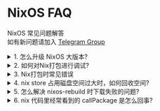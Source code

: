 # NixOS FAQ
NixOS 常见问题解答  
如有新问题请加入 [Telegram Group](https://t.me/nixos_zhcn)

<details><summary>1. 怎么升级 NixOS 大版本?</summary>
<p>
  
### 关于 system.stateVersion

修改这个选项**不会**升级系统，如果你没弄清楚这个选项是[做什么的](https://github.com/NixOS/nixpkgs/blob/master/nixos/modules/misc/version.nix#L56), 请**不要**修改。

### 操作指南

以从 20.03 升级到 20.09 为例:

#### 1. 替换 nix-channel

在没有改动默认设置的情况下，root 默认拥有 `nixos` 这一 channel ，其 url 指向系统初次安装时使用的版本。

假设初次安装时使用20.03，则执行以下命令：

```sh
sudo nix-channel --list
```
应该会输出：

```
nixos https://nixos.org/channels/nixos-20.03
```

这时候执行：

```sh
sudo nix-channel --remove nixos
# --add 默认会覆盖已存在的channel name，上述 --remove 可以省略。
sudo nix-channel --add https://nixos.org/channels/nixos-20.09 nixos
```

完成后再检查一下输出：

```sh
sudo nix-channel --list
```

就应该看到 URL 已经被替换成了新版本的地址：

```
nixos https://nixos.org/channels/nixos-20.09
```

#### 2. 更新 channel

```sh
sudo nix-channel --update
```
这一步类似的作用是更新本机channel中的nix表达式，类似 `sudo apt-get update` , 参考 [Wiki](https://nixos.wiki/wiki/Cheatsheet)。

更多说明：[channel 所有者](#channel-所有者)

#### 3. 重新构建 (Rebuild) 系统

然后像往常一样, 重现构建系统：

```
sudo nixos-rebuild boot
```
使用 boot 可以避免部分 services 在 rebuild 后重启失败的问题，但需要重启系统。注： rebuild 不会使用 kexec 等技术自动切换内核。

如果仅更新 nixos ，可以跳过第2部的更新 channel ，执行 `sudo nixos-rebuild boot --upgrade` ，它会自动更新 nixos channel 并执行后续操作。更多说明： [nixos-rebuild --upgrade](#nixos-rebuild---upgrade)

更多说明：[rebuild 脚本](#rebuild-脚本)

#### 4. 重启系统

保存好进行中的工作, 然后重启：

```sh
reboot
```

然后 check 一下版本号是否最新：

```sh
nixos-version
```

现在应该能看到类似下面这样的输出:

```
20.09.1469.13d0c311e3a (Nightingale)
```

### 原理简介

#### channel 所有者

shell 命令使用 sudo 描述代替 root 用户，表示需要使用 root 所有的配置文件或 root 权限。`nixos-rebuild switch` 等需要 root 的写入权限。而 nixos-rebuild 读取的是 root 所拥有的 channel 。如果使用其它用户执行 `nixos-rebuild build`，则就是以这个用户的 channel 配置为准。但需要注意到，其它用户隐式包含了 root 的 channel 。

#### rebuild 脚本

`nixos-rebuild` 是一个 shell 脚本，在执行 `nixos-rebuild boot` 时，核心其实是执行了如下指令：
```sh
system=$(nix-build '<nixpkgs/nixos>' --no-out-link -A system)
$system/bin/switch-to-configuration boot
```
其中 `<nixpkgs/nixos>` 是 nix 中的特殊[语法](https://nixos.org/manual/nix/stable/#env-NIX_PATH)。简单来说，默认情况下 NixOS 中 root 的 `NIX_PATH` 环境变量的值为:
```
nixpkgs=/nix/var/nix/profiles/per-user/root/channels/nixos:nixos-config=/etc/nixos/configuration.nix:/nix/var/nix/profiles/per-user/root/channels
```
因此 sudo 执行 `nixos-rebuild boot` 时 `<nixpkgs/nixos>` 会被展开为 `/nix/var/nix/profiles/per-user/root/channels/nixos/nixos`, 而这个路径正是 root 的名为 `nixos` 的 channel 存放 nix 表达式的位置，因此替换更新 channel 之后再执行 `nixos-rebuild` 就会从新版本的 nix 表达式中构建系统。

同理用户可以修改 `NIX_PATH` 或者使用 `-I` 选项修改 `nixpkgs` 指向的路径，从而使用本地任意版本的 nixpkgs repo 构建系统。

##### nixos-rebuild --upgrade

`nixos-rebuild --upgrade` 实际上是先更新执行用户的 nixos channel。然后检查 root 用户的 channel ，如果一级目录中包含 `.update-on-nixos-rebuild` ，则会更新这个 channel 。
</p>
</details>

<details><summary>2. 如何对Nix打包进行调试?</summary>
<p>

### 避免 GC 构建的文件
在 `nix.conf` 中添加如下设置：

```
keep-outputs = true
keep-derivations = true
```

它们可以避免在 GC 时删除你的 drv 和编译时依赖，从而减少打包时不必要的重复构建。更多说明参考文档 `man nix.conf` 。

### 构建失败时保留临时文件
`nix-build` 在构建时默认执行在临时目录（详细查询 `$NIX_BUILD_TOP` 相关文档）。临时目录通常是在 `/tmp` 中（详细查询 `TMPDIR, TEMPDIR, TMP, TEMP` 等）。 `--keep-failed` 选项可以在构建失败的时候，保留这些文件，这时你可以使用 `nix-shell` 并进行构建目录来排查错误。

更进一步，nixpkgs 提供了 `breakpointHook` 可以让你在构建失败的时候产生提示信息来指导你后续调试，即使用 `cntr attach` 。使用这一钩子的方法为将其加入 `nativeBuildInputs` 中，如果构建过程出错，会产生类似如下的信息（查看原脚本 `<nixpkgs/pkgs/build-support/setup-hooks/breakpoint-hook.sh>` ，会发现这是一个打印提示并 sleep 非常久）：

```
build failed in  with exit code 255
To attach install cntr and run the following command as root:

   cntr attach -t command cntr-/nix/store/<hash>-shell
```

保留此进程前提下，使用 root 执行上述命令，会进入一个容器环境的根目录，之后可以进入构建目录完成查错与修正。如果不希望在用户环境安装 cntr ，可以使用 `nix run nixos.cntr -c ...` 来运行。

</p>
</details>

<details><summary>3. Nix打包时常见错误</summary>
<p>

### no such file or directory

这种错误经常发生打包闭源二进制文件上，其中 elf 头的 interpreter 不正确上。可使用 `patchelf --set-interpreter` 进行修复，或者使用 nixpkgs 的 `autoPatchelfHook` 来自动完成。主要原理是 elf 的 interpreter 一般为 `/lib64/ld-linux-x86-64.so.2` ，但在 NixOS 中，这一目录是不存在的。我们需要修改为当前系统使用 glibc 、你所使用的其它 glibc 或相关库中的 ld。

### Segment fault

当确保编译过程没有问题的情况下，可以尝试关闭 strip ，避免移去必要的内容。例：

```
# https://nixos.org/manual/nixpkgs/stable/#ssec-fixup-phase
stdenv.mkDerivation {
    # Other arguments
    dontStrip = true;
}
```

### jar 文件无法找到库

表现形式为某一个类无法找到的错误。

如果确信类定义存在，当 jar 内包含共享库文件时，此问题可能相同于 elf 文件的 rpath 问题，处理方法有两种。一是解包 jar 文件，使用 `patchelf` 将 rpath 修正，再打包回去。二是直接打包 `LD_LIBRARY_PATH` 。

</p>
</details>

<details><summary>4. nix store 占用磁盘空间过大时，如何回收空间? </summary>
<p>

首先先删除不再需要的 [gc root](https://nixos.org/manual/nix/stable/#ssec-gc-roots)。例如，如果只需要保留最近5次构建的 NixOS 版本：

```sh
sudo nix-env --profile /nix/var/nix/profiles/system --delete-generations +5
```

然后再执行 gc 操作

```sh
nix-collect-garbage
```

nix会删除所有未被任何gc root依赖的路径。

以上两步操作可以使用 `nix-collect-garbage --delete-older-than 5d` 代替，但不同于上述二步，这里删除的是 `/nix/var/nix/profies` 下面所有的配置，而不仅有系统，并且只可使用时间。如果你使用 NixOS ，可以配置 `nix.gc` 相关选项达到自动清理的目的。如：

```nix
{ ... }:
{
  nix.gc = {
    automatic = true;
    options = "--delete-older-than 5d";
    dates = "Sun 19:00";
  };
}
```

如果想进一步节省磁盘空间，可以定期执行 `nix-store --optimise` ，这个命令通过硬链接相同内容的文件的方式减少磁盘占用。另外，可以在 `nix.conf` 中添加如下设置，这样 nix 在每次向 nix store 写入时都会执行该优化：
```
auto-optimise-store = true
```

NixOS 用户可以在 `configuration.nix` 中加入如下设置：
```nix
{ config, ... }: {
  nix.autoOptimiseStore = true;
}
```

</p>
</details>


<details><summary>5. 怎么解决 nixos-rebuild 时下载失败的问题?</summary>
<p>
</p>
</details>

<details><summary>6. nix 代码里经常看到的 callPackage 是怎么回事?</summary>
<p>
  这个是一种 nix 常用的 design pattern，具体可以看这个：https://nixos.org/guides/nix-pills/callpackage-design-pattern.html#idm140737319907616
  如果这一段还没看懂的话，那么可以从头开始看这个 nix pill
</p>
</details>


